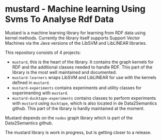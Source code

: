 mustard - Machine learning Using Svms To Analyse Rdf Data
=======

Mustard is a machine learning library for learning from RDF data using kernel methods. Currently the library itself supports Support Vector Machines via the Java versions of the LibSVM and LibLINEAR libraries.

This repository consists of 4 projects:

- `mustard`, this is the heart of the library. It contains the graph kernels for RDF and the additional classes needed to handle RDF. This part of the library is the most well maintained and documented.
- `mustard-learners` wraps LibSVM and LibLINEAR for use with the kernels defined in `mustard`.
- `mustard-experiments` contains experiments and utility classes for experimenting with `mustard`.
- `mustard-ducktape-experiments` contains classes to perform experiments with `mustard` using `ducktape`, which is also located in de Data2Semantics github. This part of the library is hardly maintained at the moment.

Mustard depends on the `nodes` graph library which is part of the Data2Semantics github.

The mustard library is work in progress, but is getting closer to a release.
